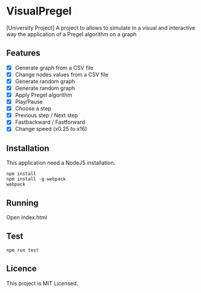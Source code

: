 # VisualPregel
[University Project] A project to allows to simulate in a visual and interactive way the application of a Pregel algorithm on a graph

## Features

- [x] Generate graph from a CSV file
- [x] Change nodes values from a CSV file
- [x] Generate random graph
- [x] Generate random graph
- [x] Apply Pregel algorithm
- [x] Play/Pause
- [x] Choose a step
- [x] Previous step / Next step
- [x] Fastbackward / Fastforward
- [x] Change speed (x0.25 to x16)

## Installation

This application need a NodeJS installation.

```
npm install
npm install -g webpack
webpack
```

## Running

Open index.html

## Test

```
npm run test
```

## Licence

This project is MIT Licensed.
